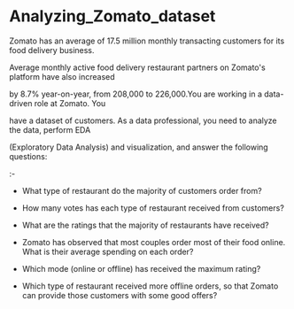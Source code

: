 # Analyzing_Zomato_dataset

Zomato has an average of 17.5 million monthly transacting customers for its food delivery business.

Average monthly active food delivery restaurant partners on Zomato's platform have also increased

by 8.7% year-on-year, from 208,000 to 226,000​.You are working in a data-driven role at Zomato. You

have a dataset of customers. As a data professional, you need to analyze the data, perform EDA

(Exploratory Data Analysis) and visualization, and answer the following questions:

:-

- What type of restaurant do the majority of customers order from?
  
- How many votes has each type of restaurant received from customers?
  
- What are the ratings that the majority of restaurants have received?
  
- Zomato has observed that most couples order most of their food online. What is their 
  average spending on each order?
  
- Which mode (online or offline) has received the maximum rating?
  
- Which type of restaurant received more offline orders, so that Zomato can provide those 
  customers with some good offers?
